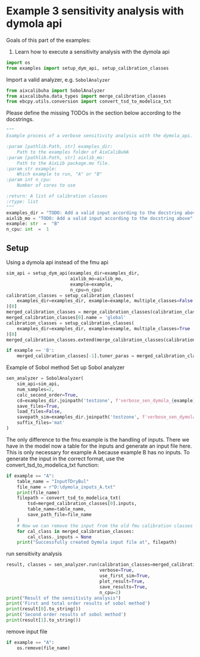 
# Example 3 sensitivity analysis with dymola api

Goals of this part of the examples:
1. Learn how to execute a sensitivity analysis with the dymola api


```python
import os
from examples import setup_dym_api, setup_calibration_classes
```

Import a valid analyzer, e.g. `SobolAnalyzer`

```python
from aixcalibuha import SobolAnalyzer
from aixcalibuha.data_types import merge_calibration_classes
from ebcpy.utils.conversion import convert_tsd_to_modelica_txt
```

Please define the missing TODOs in the section below according to the docstrings.

```python
"""
Example process of a verbose sensitivity analysis with the dymola_api.

:param [pathlib.Path, str] examples_dir:
    Path to the examples folder of AixCaliBuHA
:param [pathlib.Path, str] aixlib_mo:
    Path to the AixLib package.mo file.
:param str example:
    Which example to run, "A" or "B"
:param int n_cpu:
    Number of cores to use

:return: A list of calibration classes
:rtype: list
"""
examples_dir = "TODO: Add a valid input according to the docstring above"
aixlib_mo = "TODO: Add a valid input according to the docstring above"
example: str  =  "B"
n_cpu: int  =  1
```

## Setup
Using a dymola api instead of the fmu api

```python
sim_api = setup_dym_api(examples_dir=examples_dir,
                        aixlib_mo=aixlib_mo,
                        example=example,
                        n_cpu=n_cpu)
calibration_classes = setup_calibration_classes(
    examples_dir=examples_dir, example=example, multiple_classes=False
)[0]
merged_calibration_classes = merge_calibration_classes(calibration_classes)
merged_calibration_classes[0].name = 'global'
calibration_classes = setup_calibration_classes(
    examples_dir=examples_dir, example=example, multiple_classes=True
)[0]
merged_calibration_classes.extend(merge_calibration_classes(calibration_classes))

if example == 'B':
    merged_calibration_classes[-1].tuner_paras = merged_calibration_classes[0].tuner_paras
```

Example of Sobol method
Set up Sobol analyzer

```python
sen_analyzer = SobolAnalyzer(
    sim_api=sim_api,
    num_samples=2,
    calc_second_order=True,
    cd=examples_dir.joinpath('testzone', f'verbose_sen_dymola_{example}'),
    save_files=True,
    load_files=False,
    savepath_sim=examples_dir.joinpath('testzone', f'verbose_sen_dymola_{example}', 'files'),
    suffix_files='mat'
)
```

The only difference to the fmu example is the handling of inputs.
There we have in the model now a table for the inputs and generate
an input file here. This is only necessary for example A because
example B has no inputs. To generate the input in the correct format,
use the convert_tsd_to_modelica_txt function:

```python
if example == "A":
    table_name = "InputTDryBul"
    file_name = r"D:\dymola_inputs_A.txt"
    print(file_name)
    filepath = convert_tsd_to_modelica_txt(
        tsd=merged_calibration_classes[0].inputs,
        table_name=table_name,
        save_path_file=file_name
    )
    # Now we can remove the input from the old fmu calibration classes
    for cal_class in merged_calibration_classes:
        cal_class._inputs = None
    print("Successfully created Dymola input file at", filepath)
```

run sensitivity analysis

```python
result, classes = sen_analyzer.run(calibration_classes=merged_calibration_classes,
                                   verbose=True,
                                   use_first_sim=True,
                                   plot_result=True,
                                   save_results=True,
                                   n_cpu=2)
print("Result of the sensitivity analysis")
print('First and total order results of sobol method')
print(result[0].to_string())
print('Second order results of sobol method')
print(result[1].to_string())
```

remove input file

```python
if example == "A":
    os.remove(file_name)
```
